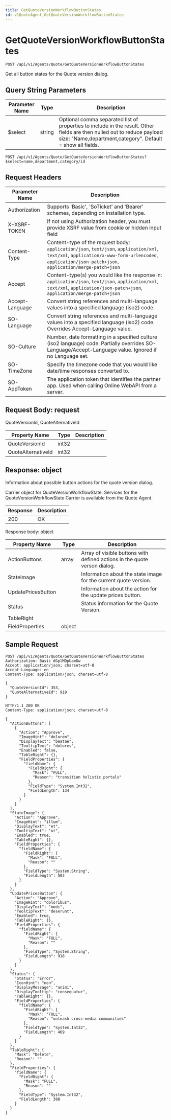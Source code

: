 ```yaml
---
title: GetQuoteVersionWorkflowButtonStates
id: v1QuoteAgent_GetQuoteVersionWorkflowButtonStates
---
```


# GetQuoteVersionWorkflowButtonStates

```http
POST /api/v1/Agents/Quote/GetQuoteVersionWorkflowButtonStates
```

Get all button states for the Quote version dialog.







## Query String Parameters

| Parameter Name | Type |  Description |
|----------------|------|--------------|
| $select | string |  Optional comma separated list of properties to include in the result. Other fields are then nulled out to reduce payload size: "Name,department,category". Default = show all fields. |

```http
POST /api/v1/Agents/Quote/GetQuoteVersionWorkflowButtonStates?$select=name,department,category/id
```


## Request Headers

| Parameter Name | Description |
|----------------|-------------|
| Authorization  | Supports 'Basic', 'SoTicket' and 'Bearer' schemes, depending on installation type. |
| X-XSRF-TOKEN   | If not using Authorization header, you must provide XSRF value from cookie or hidden input field |
| Content-Type | Content-type of the request body: `application/json`, `text/json`, `application/xml`, `text/xml`, `application/x-www-form-urlencoded`, `application/json-patch+json`, `application/merge-patch+json` |
| Accept         | Content-type(s) you would like the response in: `application/json`, `text/json`, `application/xml`, `text/xml`, `application/json-patch+json`, `application/merge-patch+json` |
| Accept-Language | Convert string references and multi-language values into a specified language (iso2) code. |
| SO-Language | Convert string references and multi-language values into a specified language (iso2) code. Overrides Accept-Language value. |
| SO-Culture | Number, date formatting in a specified culture (iso2 language) code. Partially overrides SO-Language/Accept-Language value. Ignored if no Language set. |
| SO-TimeZone | Specify the timezone code that you would like date/time responses converted to. |
| SO-AppToken | The application token that identifies the partner app. Used when calling Online WebAPI from a server. |

## Request Body: request  

QuoteVersionId, QuoteAlternativeId 

| Property Name | Type |  Description |
|----------------|------|--------------|
| QuoteVersionId | int32 |  |
| QuoteAlternativeId | int32 |  |


## Response: object

Information about possible button actions for the quote version dialog.



Carrier object for QuoteVersionWorkflowState.
Services for the QuoteVersionWorkflowState Carrier is available from the <see cref="T:SuperOffice.CRM.Services.IQuoteAgent">Quote Agent</see>.

| Response | Description |
|----------------|-------------|
| 200 | OK |

Response body: object

| Property Name | Type |  Description |
|----------------|------|--------------|
| ActionButtons | array | Array of visible buttons with defined actions in the quote verson dialog. |
| StateImage |  | Information about the state image for the current quote version. |
| UpdatePricesButton |  | Information about the action for the update prices button. |
| Status |  | Status information for the Quote Version. |
| TableRight |  |  |
| FieldProperties | object |  |

## Sample Request

```http!
POST /api/v1/Agents/Quote/GetQuoteVersionWorkflowButtonStates
Authorization: Basic dGplMDpUamUw
Accept: application/json; charset=utf-8
Accept-Language: en
Content-Type: application/json; charset=utf-8

{
  "QuoteVersionId": 353,
  "QuoteAlternativeId": 919
}
```

```http_
HTTP/1.1 200 OK
Content-Type: application/json; charset=utf-8

{
  "ActionButtons": [
    {
      "Action": "Approve",
      "ImageHint": "dolorem",
      "DisplayText": "beatae",
      "TooltipText": "dolores",
      "Enabled": false,
      "TableRight": {},
      "FieldProperties": {
        "fieldName": {
          "FieldRight": {
            "Mask": "FULL",
            "Reason": "transition holistic portals"
          },
          "FieldType": "System.Int32",
          "FieldLength": 134
        }
      }
    }
  ],
  "StateImage": {
    "Action": "Approve",
    "ImageHint": "illum",
    "DisplayText": "et",
    "TooltipText": "ut",
    "Enabled": true,
    "TableRight": {},
    "FieldProperties": {
      "fieldName": {
        "FieldRight": {
          "Mask": "FULL",
          "Reason": ""
        },
        "FieldType": "System.String",
        "FieldLength": 503
      }
    }
  },
  "UpdatePricesButton": {
    "Action": "Approve",
    "ImageHint": "doloribus",
    "DisplayText": "modi",
    "TooltipText": "deserunt",
    "Enabled": true,
    "TableRight": {},
    "FieldProperties": {
      "fieldName": {
        "FieldRight": {
          "Mask": "FULL",
          "Reason": ""
        },
        "FieldType": "System.String",
        "FieldLength": 918
      }
    }
  },
  "Status": {
    "Status": "Error",
    "IconHint": "non",
    "DisplayMessage": "animi",
    "DisplayTooltip": "consequatur",
    "TableRight": {},
    "FieldProperties": {
      "fieldName": {
        "FieldRight": {
          "Mask": "FULL",
          "Reason": "unleash cross-media communities"
        },
        "FieldType": "System.Int32",
        "FieldLength": 469
      }
    }
  },
  "TableRight": {
    "Mask": "Delete",
    "Reason": ""
  },
  "FieldProperties": {
    "fieldName": {
      "FieldRight": {
        "Mask": "FULL",
        "Reason": ""
      },
      "FieldType": "System.Int32",
      "FieldLength": 388
    }
  }
}
```